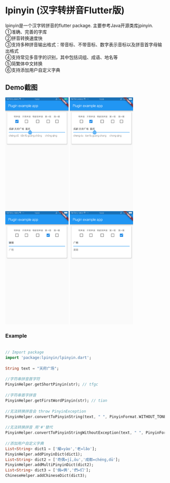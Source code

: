 # lpinyin (汉字转拼音Flutter版)

lpinyin是一个汉字转拼音的flutter package. 主要参考Java开源类库jpinyin.<br>
①准确、完善的字库<br>
②拼音转换速度快<br>
③支持多种拼音输出格式：带音标、不带音标、数字表示音标以及拼音首字母输出格式<br>
④支持常见多音字的识别，其中包括词组、成语、地名等<br>
⑤简繁体中文转换<br>
⑥支持添加用户自定义字典


##  Demo截图

<div>
<img src="https://github.com/Sky24n/lpinyin/blob/master/screenshot/1.png" width="200">
<img src="https://github.com/Sky24n/lpinyin/blob/master/screenshot/2.png" width="200">
</div>
<div>
<img src="https://github.com/Sky24n/lpinyin/blob/master/screenshot/3.png" width="200">
<img src="https://github.com/Sky24n/lpinyin/blob/master/screenshot/4.png" width="200">
</div>

### Example

``` dart

// Import package
import 'package:lpinyin/lpinyin.dart';

String text = "天府广场";

//字符串拼音首字符
PinyinHelper.getShortPinyin(str); // tfgc

//字符串首字拼音
PinyinHelper.getFirstWordPinyin(str); // tian

//无法转换拼音会 throw PinyinException
PinyinHelper.convertToPinyinString(text, " ", PinyinFormat.WITHOUT_TONE);//tian fu guang chang

//无法转换拼音 用'#'替代
PinyinHelper.convertToPinyinStringWithoutException(text, " ", PinyinFormat.WITHOUT_TONE);//tian fu guang chang

//添加用户自定义字典
List<String> dict1 = ['耀=yào','老=lǎo'];
PinyinHelper.addPinyinDict(dict1);
List<String> dict2 = ['奇偶=jī,ǒu','成都=chéng,dū'];
PinyinHelper.addMultiPinyinDict(dict2);
List<String> dict3 = ['倆=俩','們=们'];
ChineseHelper.addChineseDict(dict3);

```

